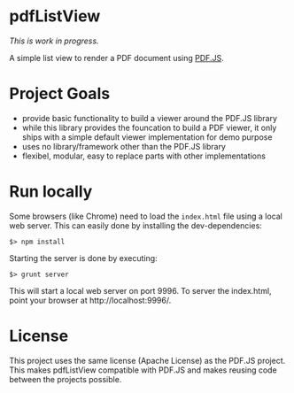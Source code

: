pdfListView
===========

*This is work in progress.*

A simple list view to render a PDF document using [PDF.JS](https://github.com/mozilla/pdf.js).

# Project Goals

- provide basic functionality to build a viewer around the PDF.JS library
- while this library provides the founcation to build a PDF viewer, it only ships with a simple default viewer implementation for demo purpose
- uses no library/framework other than the PDF.JS library
- flexibel, modular, easy to replace parts with other implementations

# Run locally

Some browsers (like Chrome) need to load the `index.html` file using a local web server. This can easily done by installing the dev-dependencies:

```
$> npm install
```

Starting the server is done by executing:

```
$> grunt server
```

This will start a local web server on port 9996. To server the index.html, point your browser at http://localhost:9996/.

# License

This project uses the same license (Apache License) as the PDF.JS project. This makes pdfListView compatible with PDF.JS and makes reusing code between the projects possible.
